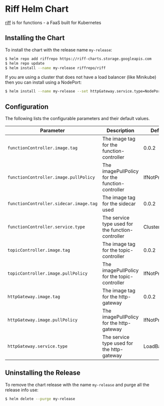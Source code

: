 # Riff Helm Chart

[riff](https://github.com/projectriff/riff) is for functions - a FaaS built for Kubernetes


## Installing the Chart

To install the chart with the release name `my-release`:

```bash
$ helm repo add riffrepo https://riff-charts.storage.googleapis.com
$ helm repo update
$ helm install --name my-release riffrepo/riff
```

If you are using a cluster that does not have a load balancer (like Minikube) then you can install using a NodePort:

```bash
$ helm install --name my-release --set httpGateway.service.type=NodePort riffrepo/riff
```

## Configuration

The following lists the configurable parameters and their default values.

| Parameter               | Description                            | Default                   |
| ----------------------- | -------------------------------------- | ------------------------- |
| `functionController.image.tag`|The image tag for the function-controller|0.0.2|
| `functionController.image.pullPolicy`|The imagePullPolicy for the function-controller|IfNotPresent|
| `functionController.sidecar.image.tag`|The image tag for the sidecar used|0.0.2|
| `functionController.service.type`|The service type used for the function-controller|ClusterIP|
| `topicController.image.tag`|The image tag for the topic-controller|0.0.2|
| `topicController.image.pullPolicy`|The imagePullPolicy for the topic-controller|IfNotPresent|
| `httpGateway.image.tag`|The image tag for the http-gateway|0.0.2|
| `httpGateway.image.pullPolicy`|The imagePullPolicy for the http-gateway|IfNotPresent|
| `httpGateway.service.type`|The service type used for the http-gateway|LoadBalancer|

## Uninstalling the Release

To remove the chart release with the name `my-release` and purge all the release info use:

```bash
$ helm delete --purge my-release
```
